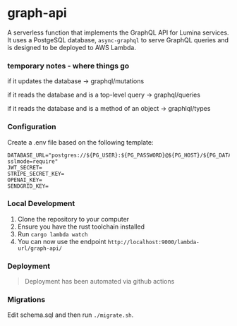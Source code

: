 # graph-api

A serverless function that implements the GraphQL API for Lumina services. It uses a PostgeSQL database, `async-graphql` to serve GraphQL queries and is designed to be deployed to AWS Lambda.

### temporary notes - where things go

if it updates the database
-> graphql/mutations

if it reads the database and is a top-level query
-> graphql/queries

if it reads the database and is a method of an object
-> graphlql/types

### Configuration

Create a .env file based on the following template:

```
DATABASE_URL="postgres://${PG_USER}:${PG_PASSWORD}@${PG_HOST}/${PG_DATABASE}?sslmode=require"
JWT_SECRET=
STRIPE_SECRET_KEY=
OPENAI_KEY=
SENDGRID_KEY=
```

### Local Development

1. Clone the repository to your computer
2. Ensure you have the rust toolchain installed
3. Run `cargo lambda watch`
4. You can now use the endpoint `http://localhost:9000/lambda-url/graph-api/`

### Deployment

> Deployment has been automated via github actions

### Migrations

Edit schema.sql and then run `./migrate.sh`.
